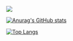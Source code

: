 <!-- ### Hi there 👋 
**BLYKIM/blykim** is a ✨ _special_ ✨ repository because its `README.md` (this file) appears on your GitHub profile.

Here are some ideas to get you started:

- 🔭 I’m currently working on ...
- 🌱 I’m currently learning ...
- 👯 I’m looking to collaborate on ...
- 🤔 I’m looking for help with ...
- 💬 Ask me about ...
- 📫 How to reach me: ...
- 😄 Pronouns: ...
- ⚡ Fun fact: ...
-->

<a href="https://instagram.com/bly_is_god" target="_blank"><img src="https://img.shields.io/badge/bly__is__god-E4405F?style=for-the-badge&logo=Instagram&logoColor=white"/></a>

[![Anurag's GitHub stats](https://github-readme-stats-git-masterrstaa-rickstaa.vercel.app/api?username=blykim&show_icons=true&theme=monokai)](https://github.com/anuraghazra/github-readme-stats)

[![Top Langs](https://github-readme-stats-git-masterrstaa-rickstaa.vercel.app/api/top-langs/?username=blykim)](https://github.com/anuraghazra/github-readme-stats)

<!-- [![willianrod's wakatime stats](https://github-readme-stats-git-masterrstaa-rickstaa.vercel.app/api/wakatime?username=blykim)](https://github.com/anuraghazra/github-readme-stats) -->
